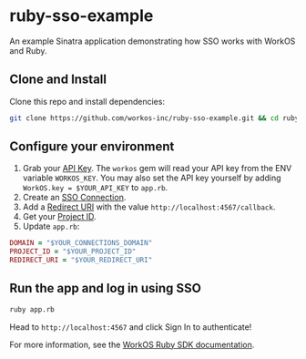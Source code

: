 # ruby-sso-example

An example Sinatra application demonstrating how SSO works with WorkOS and Ruby.

## Clone and Install

Clone this repo and install dependencies:

```sh
git clone https://github.com/workos-inc/ruby-sso-example.git && cd ruby-sso-example && bundle install
```

## Configure your environment

1. Grab your [API Key](https://dashboard.workos.com/api-keys). The `workos` gem will read your API key from the ENV variable `WORKOS_KEY`. You may also set the API key yourself by adding `WorkOS.key = $YOUR_API_KEY` to `app.rb`.
2. Create an [SSO Connection](https://dashboard.workos.com/sso/connections).
3. Add a [Redirect URI](https://dashboard.workos.com/sso/configuration) with the value `http://localhost:4567/callback`.
4. Get your [Project ID](https://dashboard.workos.com/sso/configuration).
5. Update `app.rb`:

```ruby
DOMAIN = "$YOUR_CONNECTIONS_DOMAIN"
PROJECT_ID = "$YOUR_PROJECT_ID"
REDIRECT_URI = "$YOUR_REDIRECT_URI"
```

## Run the app and log in using SSO

```sh
ruby app.rb
```

Head to `http://localhost:4567` and click Sign In to authenticate!

For more information, see the [WorkOS Ruby SDK documentation](https://docs.workos.com/sdk/ruby).

